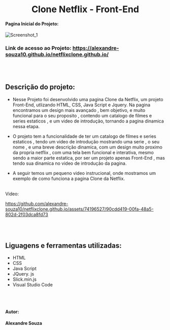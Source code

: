<h1 align="center"> Clone Netflix - Front-End</h1>

#### Pagina Inicial do Projeto:
![Screenshot_1](https://github.com/alexandre-souza10/netflixclone.github.io/assets/74196527/6028fd68-aebc-41e8-b54f-6eb0b1557503)

### Link de acesso ao Projeto: https://alexandre-souza10.github.io/netflixclone.github.io/

<br></br>
## Descrição do projeto:
- Nesse Projeto foi desenvolvido uma pagina Clone da Netflix, um projeto Front-End, utlizando HTML, CSS, Java Script e Jquery. Na pagina 
encontramos um design mais avançado , bem objetivo, e muito funcional para o seu proposito , contendo um catalogo de filmes e series estaticos ,
e um video de introdução, tornando a pagina dinamica nessa etapa.

- O projeto tem a funcionalidade de ter um catalogo de filmes e series estaticos , tendo um video de introdução mostrando uma serie , o seu nome ,
e uma breve descrição dinamica, com um design muito proximo da propria netflix , com uma tela bem funcional e interativa, mesmo sendo a maior parte estatica, por
ser um projeto apenas Front-End , mas tendo sua dinamica no video de introdução da pagina.

- A seguir temos um pequeno video instrucional, onde mostramos um exemplo de como funciona a pagina Clone da Netflix.
<br></br>

Video:

https://github.com/alexandre-souza10/netflixclone.github.io/assets/74196527/90cdd419-00fa-48a5-802d-2f03dca8fd73

<br></br>
## Liguagens e ferramentas utilizadas:
- HTML
- CSS
- Java Script
- JQuery. js
- Slick.min.js
- Visual Studio Code

<br></br>
#### Autor: 
**Alexandre Souza**
